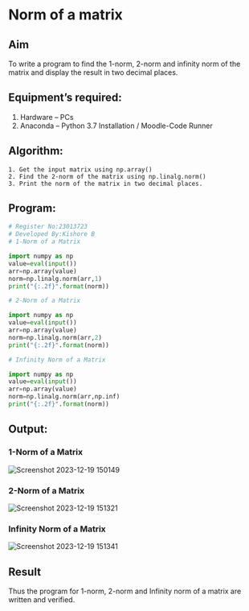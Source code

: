# Norm of a matrix
## Aim
To write a program to find the 1-norm, 2-norm and infinity norm of the matrix and display the result in two decimal places.
## Equipment’s required:
1.	Hardware – PCs
2.	Anaconda – Python 3.7 Installation / Moodle-Code Runner
## Algorithm:
	1. Get the input matrix using np.array()   
    2. Find the 2-norm of the matrix using np.linalg.norm()
	3. Print the norm of the matrix in two decimal places.
## Program:
```Python
# Register No:23013723
# Developed By:Kishore B
# 1-Norm of a Matrix

import numpy as np
value=eval(input())
arr=np.array(value)
norm=np.linalg.norm(arr,1)
print("{:.2f}".format(norm))

# 2-Norm of a Matrix

import numpy as np
value=eval(input())
arr=np.array(value)
norm=np.linalg.norm(arr,2)
print("{:.2f}".format(norm))

# Infinity Norm of a Matrix

import numpy as np
value=eval(input())
arr=np.array(value)
norm=np.linalg.norm(arr,np.inf)
print("{:.2f}".format(norm))

```
## Output:
### 1-Norm of a Matrix

![Screenshot 2023-12-19 150149](https://github.com/codedbykishore/Norm-of-a-matrix/assets/147139122/60ace5e5-26dd-43af-9b5b-16df38a95953)
<br>
### 2-Norm of a Matrix

![Screenshot 2023-12-19 151321](https://github.com/codedbykishore/Norm-of-a-matrix/assets/147139122/ae5ed460-b253-4f5d-acab-a295ede5966b)
<br>
### Infinity Norm of a Matrix

![Screenshot 2023-12-19 151341](https://github.com/codedbykishore/Norm-of-a-matrix/assets/147139122/ceef0fb3-c13b-475c-a738-4a00c9e6e27f)
<br>
## Result
Thus the program for 1-norm, 2-norm and Infinity norm of a matrix are written and verified.
